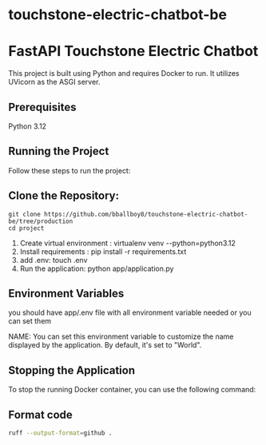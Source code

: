 # touchstone-electric-chatbot-be

# FastAPI Touchstone Electric Chatbot

This project is built using Python and requires Docker to run. It utilizes UVicorn as the ASGI server.

## Prerequisites

Python 3.12

## Running the Project

Follow these steps to run the project:

## Clone the Repository:

```
git clone https://github.com/bballboy8/touchstone-electric-chatbot-be/tree/production
cd project
```

1. Create virtual environment : virtualenv venv --python=python3.12
2. Install requirements : pip install -r requirements.txt
3. add .env: touch .env
4. Run the application: python app/application.py


## Environment Variables

you should have app/.env file with all environment variable needed or you can set them

NAME: You can set this environment variable to customize the name displayed by the application. By default, it's set to "World".


## Stopping the Application

To stop the running Docker container, you can use the following command:


## Format code
```bash
ruff --output-format=github .  
```
